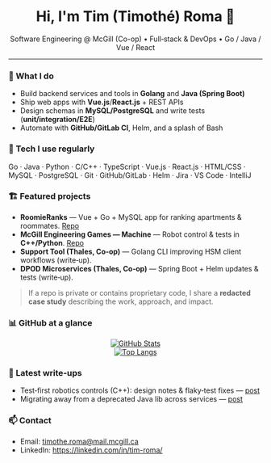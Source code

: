 <h1 align="center">Hi, I'm Tim (Timothé) Roma 👋</h1>
<p align="center">
  Software Engineering @ McGill (Co-op) • Full‑stack & DevOps • Go / Java / Vue / React
</p>

---

### 🚀 What I do
- Build backend services and tools in **Golang** and **Java (Spring Boot)**
- Ship web apps with **Vue.js**/**React.js** + REST APIs
- Design schemas in **MySQL/PostgreSQL** and write tests (**unit/integration/E2E**)
- Automate with **GitHub/GitLab CI**, Helm, and a splash of Bash

### 🧰 Tech I use regularly
Go · Java · Python · C/C++ · TypeScript · Vue.js · React.js · HTML/CSS · MySQL · PostgreSQL · Git · GitHub/GitLab · Helm · Jira · VS Code · IntelliJ

### 🏗️ Featured projects
- **RoomieRanks** — Vue + Go + MySQL app for ranking apartments & roommates. [Repo](https://github.com/Timber868/roomieranks)
- **McGill Engineering Games — Machine** — Robot control & tests in **C++/Python**. [Repo](https://github.com/MachineMGCIL/Machine-202wah)
- **Support Tool (Thales, Co‑op)** — Golang CLI improving HSM client workflows (write‑up).
- **DPOD Microservices (Thales, Co‑op)** — Spring Boot + Helm updates & tests (write‑up). 

> If a repo is private or contains proprietary code, I share a **redacted case study** describing the work, approach, and impact.

### 📊 GitHub at a glance
<p align="center">
  <a href="https://github.com/anuraghazra/github-readme-stats"><img alt="GitHub Stats" src="https://github-readme-stats.vercel.app/api?username=Timber868&show_icons=true&hide_border=true" /></a>
  <br/>
  <a href="https://github.com/anuraghazra/github-readme-stats"><img alt="Top Langs" src="https://github-readme-stats.vercel.app/api/top-langs/?username=Timber868&layout=compact&hide_border=true" /></a>
</p>

### 📝 Latest write‑ups
- Test‑first robotics controls (C++): design notes & flaky‑test fixes — [post](https://github.com/Timber868/enggames-machine)
- Migrating away from a deprecated Java lib across services — [post](https://github.com/Timber868/dpod-microservices-notes)

### 📫 Contact
- Email: timothe.roma@mail.mcgill.ca  
- LinkedIn: https://linkedin.com/in/tim-roma/
